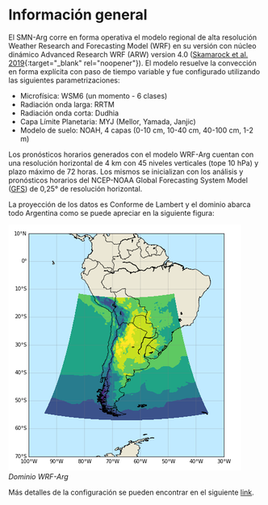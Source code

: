 # Información general

El SMN-Arg corre en forma operativa el modelo regional de alta resolución Weather Research and Forecasting Model (WRF) en su versión con núcleo dinámico Advanced Research WRF (ARW) version 4.0 ([Skamarock et al. 2019](https://www2.mmm.ucar.edu/wrf/users/docs/technote/v4_technote.pdf){:target="_blank" rel="noopener"}). El modelo resuelve la convección en forma explícita con paso de tiempo variable y fue configurado utilizando las siguientes parametrizaciones: <br />
- Microfísica: WSM6 (un momento - 6 clases)
- Radiación onda larga: RRTM
- Radiación onda corta: Dudhia
- Capa Límite Planetaria: MYJ (Mellor, Yamada, Janjic)
- Modelo de suelo: NOAH, 4 capas (0-10 cm, 10-40 cm, 40-100 cm, 1-2 m)

Los pronósticos horarios generados con el modelo WRF-Arg cuentan con una resolución horizontal de 4 km con 45 niveles verticales (tope 10 hPa) y plazo máximo de 72 horas. Los mismos se inicializan con los análisis y pronósticos horarios del NCEP-NOAA Global Forecasting System Model ([GFS](https://www.emc.ncep.noaa.gov/emc/pages/numerical_forecast_systems/gfs.php)) de 0,25° de resolución horizontal.<br />

La proyección de los datos es Conforme de Lambert y el dominio abarca todo Argentina como se puede apreciar en la siguiente figura: <br />

![png](../figuras/dominioWRF4.png)  <br /> *Dominio WRF-Arg*

Más detalles de la configuración se pueden encontrar en el siguiente [link](http://repositorio.smn.gob.ar/handle/20.500.12160/1402).
